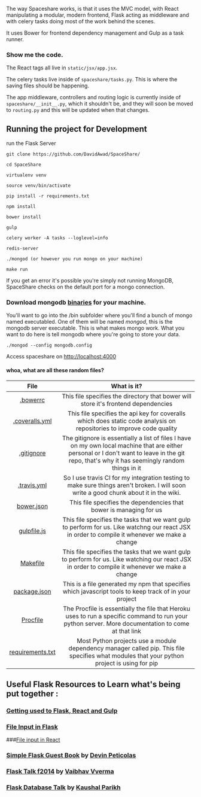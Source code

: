 The way Spaceshare works, is that it uses the MVC model, with React manipulating a modular, modern frontend, Flask acting as middleware and with celery tasks doing most of the work behind the scenes.

It uses Bower for frontend dependency management and Gulp as a task runner.


### Show me the code.

The React tags all live in `static/jsx/app.jsx`.

The celery tasks live inside of `spaceshare/tasks.py`. This is where the saving files should be happening.

The app middleware, controllers and routing logic is currently inside of `spaceshare/__init__.py`, which it shouldn't be, and they will soon be moved to `routing.py` and this will be updated when that changes.


## Running the project for Development

run the Flask Server
```
git clone https://github.com/DavidAwad/SpaceShare/

cd SpaceShare

virtualenv venv

source venv/bin/activate

pip install -r requirements.txt

npm install

bower install

gulp

celery worker -A tasks --loglevel=info

redis-server

./mongod (or however you run mongo on your machine)

make run
```
If you get an error it's possible you're simply not running MongoDB, SpaceShare checks on the default port for a mongo connection.


### Download mongodb [binaries](https://www.mongodb.org/downloads) for your machine.
You'll want to go into the /bin subfolder where you'll find a bunch of mongo named executabled.
One of them will be named *mongod*, this is the mongodb server executable. This is what makes mongo work.
What you want to do here is tell mongodb where you're going to store your data.

`./mongod --config mongodb.config`

Access spaceshare on [http://localhost:4000](http://localhost:4000)


#### whoa, what are all these random files?

|    File    | What is it?           |
| :-------------: |:-------------:|
|[.bowerrc](http://bower.io)|This file specifies the directory that bower will store it's frontend dependencies|
|[.coveralls.yml](http://coveralls.io)|This file specifies the api key for coveralls which does static code analysis on repositories to improve code quality |
|[.gitignore](https://help.github.com/articles/ignoring-files/)|The gitignore is essentially a list of files I have on my own local machine that are either personal or I don't want to leave in the git repo, that's why it has seemingly random things in it|
|[.travis.yml](https://github.com/DavidAwad/SpaceShare/wiki/Travis-CI)|So I use travis CI for my integration testing to make sure things aren't broken. I will soon write a good chunk about it in the wiki. |
|[bower.json](http://bower.io)|This file specifies the dependencies that bower is managing for us|
|[gulpfile.js](http://gulpjs.com)|This file specifies the tasks that we want gulp to perform for us. Like watchng our react JSX in order to compile it whenever we make a change|
|[Makefile](https://www.gnu.org/software/make/)|This file specifies the tasks that we want gulp to perform for us. Like watching our react JSX in order to compile it whenever we make a change|
|[package.json](https://docs.npmjs.com/files/package.json)|This is a file generated my npm that specifies which javascript tools to keep track of in your project|
|[Procfile](https://devcenter.heroku.com/articles/procfile)|The Procfile is essentially the file that Heroku uses to run a specific command to run your python server. More documentation to come at that link|
|[requirements.txt](http://pip.readthedocs.org/en/stable/quickstart/)|Most Python projects use a module dependency manager called pip. This file specifies what modules that your python project is using for pip|






## Useful Flask Resources to Learn what's being put together :
### [Getting used to Flask, React and Gulp](https://realpython.com/blog/python/the-ultimate-flask-front-end/)
### [File Input in Flask](http://runnable.com/UiPcaBXaxGNYAAAL/how-to-upload-a-file-to-the-server-in-flask-for-python)
###[File input in React](https://fitacular.com/blog/react/2014/06/23/react-file-upload-base64/)
### [Simple Flask Guest Book](https://github.com/x/Simple-Flask-Guest-Book) by [Devin Peticolas](https://github.com/x)
### [Flask Talk f2014](https://github.com/usacs/flaskTalkF2014) by [Vaibhav Vverma](https://github.com/v)
### [Flask Database Talk](https://github.com/kaushal/databaseTalk2014) by [Kaushal Parikh](https://github.com/kaushal)
